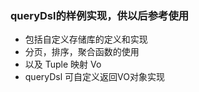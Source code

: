 ### queryDsl的样例实现，供以后参考使用
- 包括自定义存储库的定义和实现
- 分页，排序，聚合函数的使用
- 以及 Tuple 映射 Vo
- queryDsl 可自定义返回VO对象实现



